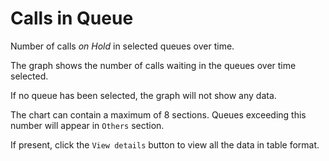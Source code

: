 # Calls in Queue

Number of calls *on Hold* in selected queues over time.

The graph shows the number of calls waiting in the queues over time
selected.

If no queue has been selected, the graph will not show any data.

The chart can contain a maximum of 8 sections. Queues exceeding this number
will appear in ``Others`` section.

If present, click the ``View details`` button to view all the data
in table format.
